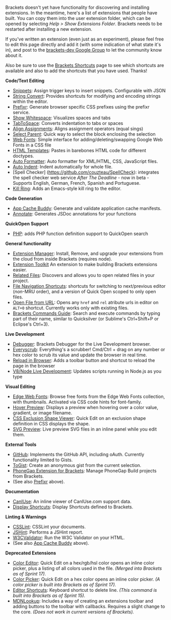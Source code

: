 Brackets doesn't yet have functionality for discovering and installing extensions. In the meantime, here's a list of extensions that people have built. You can copy them into the user extension folder, which can be opened by selecting _Help > Show Extensions Folder_. Brackets needs to be restarted after installing a new extension.

If you've written an extension (even just as an experiment), please feel free to edit this page directly and add it (with some indication of what state it's in), and post to the [brackets-dev Google Group](http://groups.google.com/group/brackets-dev) to let the community know about it. 

Also be sure to use the [Brackets Shortcuts](https://github.com/adobe/brackets/wiki/Brackets-Shortcuts) page to see which shortcuts are available and also to add the shortcuts that you have used. Thanks!

**Code/Text Editing**
* [Snippets](https://github.com/jrowny/brackets-snippets): Assign trigger keys to insert snippets. Configurable with JSON
* [String Convert](https://github.com/mikechambers/StringConvert): Provides shortcuts for modifying and encoding strings within the editor.
* [Prefixr](https://github.com/davidderaedt/prefixr-extension): Generate browser specific CSS prefixes using the prefixr service.
* [Show Whitespace](https://github.com/DennisKehrig/brackets-show-whitespace): Visualizes spaces and tabs
* [TabToSpace](https://github.com/davidderaedt/tabtospace-extension): Converts indentation to tabs or spaces
* [Align Assignments](https://github.com/deemeetar/AlignAssignments): Aligns assignment operators (equal sings)
* [Select Parent](https://github.com/njx/select-parent): Quick way to select the block enclosing the selection
* [Web Fonts](https://github.com/talmand/Brackets-Web-Fonts): Simple interface for adding/deleting/swapping Google Web Fonts in a CSS file
* [HTML Templates](https://github.com/talmand/Brackets-HTML-Templates): Pastes in barebones HTML code for different doctypes.
* [Auto Formatter](https://github.com/shumpei/brackets-formatter-extension): Auto formatter for XML/HTML, CSS, JavaScript files.
* [Auto Indent](https://github.com/shumpei/brackets-autoindent-extension): Indent automatically for whole file.
* [Spell Checker] (https://github.com/couzteau/SpellCheck): integrates the spell checker web service <i>After The Deadline</i> - now in beta - Supports English, German, French, Spanish and Portuguese.
* [Kill Ring](https://github.com/iwehrman/brackets-kill-ring): Adds an Emacs-style kill ring to the editor. 


**Code Generation**
* [App Cache Buddy](https://github.com/davidderaedt/appcache-gen): Generate and validate application cache manifests.
* [Annotate](https://github.com/davidderaedt/annotate-extension): Generates JSDoc annotations for your functions

**QuickOpen Support**
* [PHP](https://github.com/aonic/brackets-QuickOpenPHP): adds PHP function definition support to QuickOpen search

**General functionality**
* [Extension Manager](https://github.com/jdiehl/brackets-extension-manager): Install, Remove, and upgrade your extensions from the cloud from inside Brackets (requires node).
* [Extension Toolkit](https://github.com/davidderaedt/Brackets-extension-toolkit) An extension to make building Brackets extensions easier.
* [Related Files](https://github.com/jhatwich/brackets-related-files): Discovers and allows you to open related files in your project.
* [File Navigation Shortcuts](https://github.com/peterflynn/brackets-editor-nav): shortcuts for switching to next/previous editor (<em>non</em>-MRU order), and a version of Quick Open scoped to only open files.
* [Open File from URL](https://github.com/deemeetar/OpenFileFromUrl): Opens any ```href``` and ```rel``` atribute urls in editor on ```ALT+0``` shortcut. Currently works only with existing files. 
* [Brackets Commands Guide](https://github.com/peterflynn/brackets-commands-guide): Search and execute commands by typing part of their name, similar to Quicksilver (or Sublime's Ctrl+Shift+P or Eclipse's Ctrl+3).

**Live Development**
* [Debugger](https://github.com/jdiehl/brackets-debugger): Brackets Debugger for the Live Development browser.
* [Everyscrub](https://github.com/peterflynn/everyscrub): Everything's a scrubber! Cmd/Ctrl + drag on any number or hex color to scrub its value and update the browser in real time.
* [Reload in Browser](https://github.com/DennisKehrig/brackets.ReloadInBrowser): Adds a toolbar button and shortcut to reload the page in the browser
* [V8/Node Live Development](https://github.com/DennisKehrig/brackets-v8-node-live): Updates scripts running in Node.js as you type

**Visual Editing**
* [Edge Web Fonts](https://github.com/adobe/brackets-edge-web-fonts/): Browse free fonts from the Edge Web Fonts collection, with thumbnails. Activated via CSS code hints for font-family.
* [Hover Preview](https://github.com/gruehle/HoverPreview): Displays a preview when hovering over a color value, gradient, or image filename.
* [CSS Exclusion Shape Viewer](https://github.com/adobe/brackets-plugin-exclusions): Quick Edit on an exclusion shape definition in CSS displays the shape.
* [SVG Preview](https://github.com/peterflynn/svg-preview): Live preview SVG files in an inline panel while you edit them.

**External Tools**
* [GitHub](https://github.com/jrowny/brackets-github): Implements the GitHub API, including oAuth. Currently functionality limited to Gists.
* [ToGist](https://github.com/davidderaedt/togist): Create an anonymous gist from the current selection.
* [PhoneGap Extension for Brackets](https://github.com/adobe/brackets-phonegap): Manage PhoneGap Build projects from Brackets. 
* (See also [Prefixr](https://github.com/davidderaedt/prefixr-extension) above).

**Documentation**
* [CanIUse](https://github.com/cfjedimaster/brackets-caniuse): An inline viewer of CanIUse.com support data.
* [Display Shortcuts](https://github.com/redmunds/brackets-display-shortcuts): Display Shortcuts defined to Brackets.

**Linting & Warnings**
* [CSSLint](https://github.com/cfjedimaster/brackets-csslint): CSSLint your documents.
* [JSHint](https://github.com/cfjedimaster/brackets-jshint): Performs a JSHint report.
* [W3CValidator](https://github.com/cfjedimaster/brackets-w3cvalidation): Run the W3C Validator on your HTML.
* (See also [App Cache Buddy](https://github.com/davidderaedt/appcache-gen) above).

**Deprecated Extensions**
* [Color Editor](https://github.com/GarthDB/brackets-inline-color-editor): Quick Edit on a hex/rgb/hsl color opens an inline color picker, plus a listing of all colors used in the file. _(Merged into Brackets as of Sprint 17)._
* [Color Picker](https://github.com/jdiehl/brackets-color-picker): Quick Edit on a hex color opens an inline color picker. _(A color picker is built into Brackets as of Sprint 17)._
* [Editor Shortcuts](https://github.com/aonic/editor-shortcuts): Keyboard shortcut to delete line. _(This command is built into Brackets as of Sprint 15)._
* [MDNLookup](https://github.com/pamelafox/brackets-MDNLookup-extension): Includes a way of creating an extensions toolbar and adding buttons to the toolbar with callbacks. Requires a slight change to the core. _(Does not work in current versions of Brackets)._